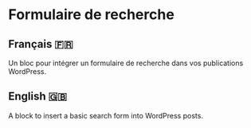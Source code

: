 # Formulaire de recherche

## Français 🇫🇷

Un bloc pour intégrer un formulaire de recherche dans vos publications WordPress.

## English 🇬🇧

A block to insert a basic search form into WordPress posts.
